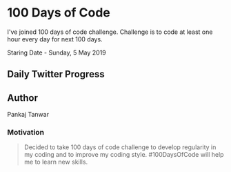 # 100 Days of Code
I've joined 100 days of code challenge. Challenge is to code at least one hour every day for next 100 days.

Staring Date - Sunday, 5 May 2019

## Daily Twitter Progress


## Author 
Pankaj Tanwar 

### Motivation
> Decided to take 100 days of code challenge to develop regularity in my coding and to improve my coding style. #100DaysOfCode will help me to learn new skills.